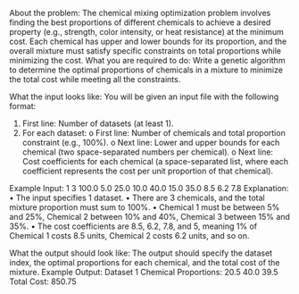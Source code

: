 About the problem:
The chemical mixing optimization problem involves finding the best proportions of different
chemicals to achieve a desired property (e.g., strength, color intensity, or heat resistance) at the
minimum cost. Each chemical has upper and lower bounds for its proportion, and the overall
mixture must satisfy specific constraints on total proportions while minimizing the cost.
What you are required to do:
Write a genetic algorithm to determine the optimal proportions of chemicals in a mixture to
minimize the total cost while meeting all the constraints.

What the input looks like:
You will be given an input file with the following format:
1. First line: Number of datasets (at least 1).
2. For each dataset:
o First line: Number of chemicals and total proportion constraint (e.g., 100%).
o Next line: Lower and upper bounds for each chemical (two space-separated
numbers per chemical).
o Next line: Cost coefficients for each chemical (a space-separated list, where each
coefficient represents the cost per unit proportion of that chemical).

Example Input:
1
3 100.0
5.0 25.0 10.0 40.0 15.0 35.0
8.5 6.2 7.8
Explanation:
• The input specifies 1 dataset.
• There are 3 chemicals, and the total mixture proportion must sum to 100%.
• Chemical 1 must be between 5% and 25%, Chemical 2 between 10% and 40%, Chemical
3 between 15% and 35%.
• The cost coefficients are 8.5, 6.2, 7.8, and 5, meaning 1% of Chemical 1 costs 8.5 units,
Chemical 2 costs 6.2 units, and so on.

What the output should look like:
The output should specify the dataset index, the optimal proportions for each chemical, and the
total cost of the mixture.
Example Output:
Dataset 1
Chemical Proportions: 20.5 40.0 39.5
Total Cost: 850.75
